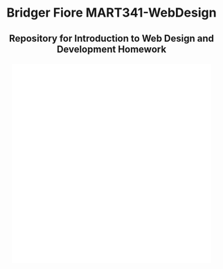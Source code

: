 # <p align= "center">Bridger Fiore MART341-WebDesign</p>
## <p align= "center">Repository for Introduction to Web Design and Development Homework</p>
<p align= "center"> 
<img width=460 hight=300 src="/Images/White Griz.png">
</p><br/>

